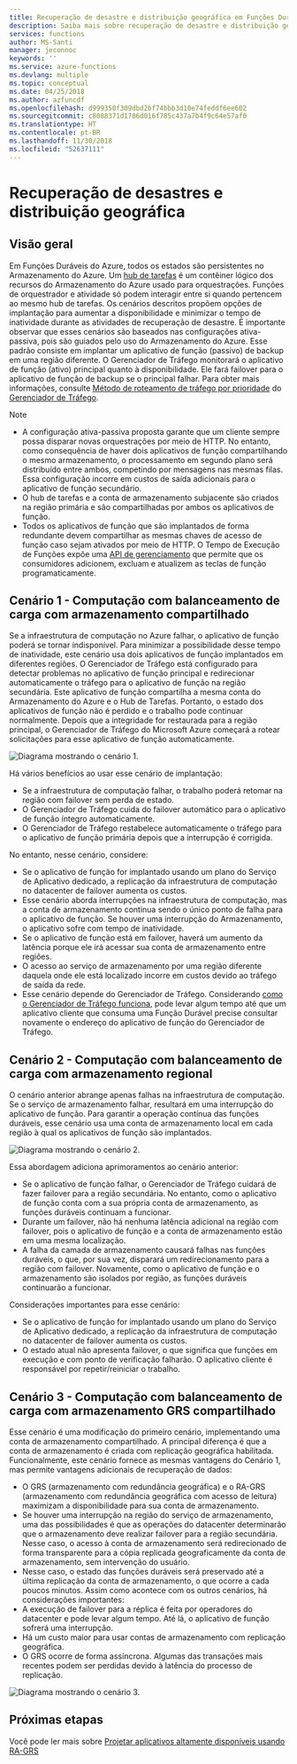 ```yaml
---
title: Recuperação de desastre e distribuição geográfica em Funções Duráveis - Azure
description: Saiba mais sobre recuperação de desastre e distribuição geográfica em Funções Duráveis.
services: functions
author: MS-Santi
manager: jeconnoc
keywords: ''
ms.service: azure-functions
ms.devlang: multiple
ms.topic: conceptual
ms.date: 04/25/2018
ms.author: azfuncdf
ms.openlocfilehash: d999350f309dbd2bf74bbb3d10e74feddf6ee602
ms.sourcegitcommit: c8088371d1786d016f785c437a7b4f9c64e57af0
ms.translationtype: HT
ms.contentlocale: pt-BR
ms.lasthandoff: 11/30/2018
ms.locfileid: "52637111"
---
```

# <a name="disaster-recovery-and-geo-distribution"></a>Recuperação de desastres e distribuição geográfica

## <a name="overview"></a>Visão geral
Em Funções Duráveis do Azure, todos os estados são persistentes no Armazenamento do Azure. Um [hub de tarefas](durable-functions-task-hubs.md) é um contêiner lógico dos recursos do Armazenamento do Azure usado para orquestrações. Funções de orquestrador e atividade só podem interagir entre si quando pertencem ao mesmo hub de tarefas.
Os cenários descritos propõem opções de implantação para aumentar a disponibilidade e minimizar o tempo de inatividade durante as atividades de recuperação de desastre.
É importante observar que esses cenários são baseados nas configurações ativa-passiva, pois são guiados pelo uso do Armazenamento do Azure. Esse padrão consiste em implantar um aplicativo de função (passivo) de backup em uma região diferente. O Gerenciador de Tráfego monitorará o aplicativo de função (ativo) principal quanto à disponibilidade. Ele fará failover para o aplicativo de função de backup se o principal falhar. Para obter mais informações, consulte [Método de roteamento de tráfego por prioridade](../../traffic-manager/traffic-manager-routing-methods.md#a-name--priorityapriority-traffic-routing-method) do [Gerenciador de Tráfego](https://azure.microsoft.com/services/traffic-manager/).


>[!NOTE]
>- A configuração ativa-passiva proposta garante que um cliente sempre possa disparar novas orquestrações por meio de HTTP. No entanto, como consequência de haver dois aplicativos de função compartilhando o mesmo armazenamento, o processamento em segundo plano será distribuído entre ambos, competindo por mensagens nas mesmas filas. Essa configuração incorre em custos de saída adicionais para o aplicativo de função secundário.
>- O hub de tarefas e a conta de armazenamento subjacente são criados na região primária e são compartilhadas por ambos os aplicativos de função.
>- Todos os aplicativos de função que são implantados de forma redundante devem compartilhar as mesmas chaves de acesso de função caso sejam ativados por meio de HTTP. O Tempo de Execução de Funções expõe uma [API de gerenciamento](https://github.com/Azure/azure-functions-host/wiki/Key-management-API) que permite que os consumidores adicionem, excluam e atualizem as teclas de função programaticamente.

## <a name="scenario-1---load-balanced-compute-with-shared-storage"></a>Cenário 1 - Computação com balanceamento de carga com armazenamento compartilhado
Se a infraestrutura de computação no Azure falhar, o aplicativo de função poderá se tornar indisponível. Para minimizar a possibilidade desse tempo de inatividade, este cenário usa dois aplicativos de função implantados em diferentes regiões. O Gerenciador de Tráfego está configurado para detectar problemas no aplicativo de função principal e redirecionar automaticamente o tráfego para o aplicativo de função na região secundária. Este aplicativo de função compartilha a mesma conta do Armazenamento do Azure e o Hub de Tarefas. Portanto, o estado dos aplicativos de função não é perdido e o trabalho pode continuar normalmente. Depois que a integridade for restaurada para a região principal, o Gerenciador de Tráfego do Microsoft Azure começará a rotear solicitações para esse aplicativo de função automaticamente.


![Diagrama mostrando o cenário 1.](./media/durable-functions-disaster-recovery-geo-distribution/durable-functions-geo-scenario01.png)

Há vários benefícios ao usar esse cenário de implantação:
- Se a infraestrutura de computação falhar, o trabalho poderá retomar na região com failover sem perda de estado.
- O Gerenciador de Tráfego cuida do failover automático para o aplicativo de função íntegro automaticamente.
- O Gerenciador de Tráfego restabelece automaticamente o tráfego para o aplicativo de função primária depois que a interrupção é corrigida.

No entanto, nesse cenário, considere:
- Se o aplicativo de função for implantado usando um plano do Serviço de Aplicativo dedicado, a replicação da infraestrutura de computação no datacenter de failover aumenta os custos.
- Esse cenário aborda interrupções na infraestrutura de computação, mas a conta de armazenamento continua sendo o único ponto de falha para o aplicativo de função. Se houver uma interrupção do Armazenamento, o aplicativo sofre com tempo de inatividade.
- Se o aplicativo de função está em failover, haverá um aumento da latência porque ele irá acessar sua conta de armazenamento entre regiões.
- O acesso ao serviço de armazenamento por uma região diferente daquela onde ele está localizado incorre em custos devido ao tráfego de saída da rede.
- Esse cenário depende do Gerenciador de Tráfego. Considerando [como o Gerenciador de Tráfego funciona](../../traffic-manager/traffic-manager-how-it-works.md), pode levar algum tempo até que um aplicativo cliente que consuma uma Função Durável precise consultar novamente o endereço do aplicativo de função do Gerenciador de Tráfego. 


## <a name="scenario-2---load-balanced-compute-with-regional-storage"></a>Cenário 2 - Computação com balanceamento de carga com armazenamento regional
O cenário anterior abrange apenas falhas na infraestrutura de computação. Se o serviço de armazenamento falhar, resultará em uma interrupção do aplicativo de função.
Para garantir a operação contínua das funções duráveis, esse cenário usa uma conta de armazenamento local em cada região à qual os aplicativos de função são implantados.

![Diagrama mostrando o cenário 2.](./media/durable-functions-disaster-recovery-geo-distribution/durable-functions-geo-scenario02.png)

Essa abordagem adiciona aprimoramentos ao cenário anterior:
- Se o aplicativo de função falhar, o Gerenciador de Tráfego cuidará de fazer failover para a região secundária. No entanto, como o aplicativo de função conta com a sua própria conta de armazenamento, as funções duráveis continuam a funcionar.
- Durante um failover, não há nenhuma latência adicional na região com failover, pois o aplicativo de função e a conta de armazenamento estão em uma mesma localização.
- A falha da camada de armazenamento causará falhas nas funções duráveis, o que, por sua vez, disparará um redirecionamento para a região com failover. Novamente, como o aplicativo de função e o armazenamento são isolados por região, as funções duráveis continuarão a funcionar.
 
Considerações importantes para esse cenário:
- Se o aplicativo de função for implantado usando um plano do Serviço de Aplicativo dedicado, a replicação da infraestrutura de computação no datacenter de failover aumenta os custos.
- O estado atual não apresenta failover, o que significa que funções em execução e com ponto de verificação falharão. O aplicativo cliente é responsável por repetir/reiniciar o trabalho.

## <a name="scenario-3---load-balanced-compute-with-grs-shared-storage"></a>Cenário 3 - Computação com balanceamento de carga com armazenamento GRS compartilhado
Esse cenário é uma modificação do primeiro cenário, implementando uma conta de armazenamento compartilhado. A principal diferença é que a conta de armazenamento é criada com replicação geográfica habilitada.
Funcionalmente, este cenário fornece as mesmas vantagens do Cenário 1, mas permite vantagens adicionais de recuperação de dados:
- O GRS (armazenamento com redundância geográfica) e o RA-GRS (armazenamento com redundância geográfica com acesso de leitura) maximizam a disponibilidade para sua conta de armazenamento.
- Se houver uma interrupção na região do serviço de armazenamento, uma das possibilidades é que as operações do datacenter determinarão que o armazenamento deve realizar failover para a região secundária. Nesse caso, o acesso à conta de armazenamento será redirecionado de forma transparente para a cópia replicada geograficamente da conta de armazenamento, sem intervenção do usuário.
- Nesse caso, o estado das funções duráveis será preservado até a última replicação da conta de armazenamento, o que ocorre a cada poucos minutos.
Assim como acontece com os outros cenários, há considerações importantes:
- A execução de failover para a réplica é feita por operadores do datacenter e pode levar algum tempo. Até lá, o aplicativo de função sofrerá uma interrupção.
- Há um custo maior para usar contas de armazenamento com replicação geográfica.
- O GRS ocorre de forma assíncrona. Algumas das transações mais recentes podem ser perdidas devido à latência do processo de replicação.

![Diagrama mostrando o cenário 3.](./media/durable-functions-disaster-recovery-geo-distribution/durable-functions-geo-scenario03.png)


## <a name="next-steps"></a>Próximas etapas

Você pode ler mais sobre [Projetar aplicativos altamente disponíveis usando RA-GRS](../../storage/common/storage-designing-ha-apps-with-ragrs.md)

